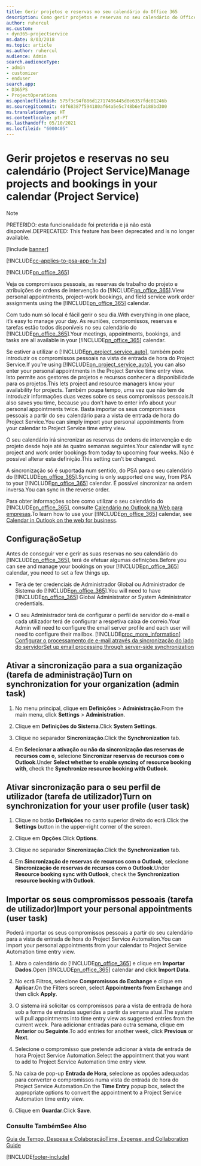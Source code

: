 ```yaml
---
title: Gerir projetos e reservas no seu calendário do Office 365
description: Como gerir projetos e reservas no seu calendário do Office 365
author: ruhercul
ms.custom:
- dyn365-projectservice
ms.date: 8/03/2018
ms.topic: article
ms.author: ruhercul
audience: Admin
search.audienceType:
- admin
- customizer
- enduser
search.app:
- D365PS
- ProjectOperations
ms.openlocfilehash: 575f3c94f886d12717496445d0e6357fdc01246b
ms.sourcegitcommit: 40f68387f594180af64a5e5c748b6efa188bd300
ms.translationtype: HT
ms.contentlocale: pt-PT
ms.lasthandoff: 05/10/2021
ms.locfileid: "6000405"
---
```

# <a name="manage-projects-and-bookings-in-your-calendar-project-service"></a><span data-ttu-id="3bef3-103">Gerir projetos e reservas no seu calendário (Project Service)</span><span class="sxs-lookup"><span data-stu-id="3bef3-103">Manage projects and bookings in your calendar (Project Service)</span></span>

> [!Note]
> <span data-ttu-id="3bef3-104">PRETERIDO: esta funcionalidade foi preterida e já não está disponível.</span><span class="sxs-lookup"><span data-stu-id="3bef3-104">DEPRECATED: This feature has been deprecated and is no longer available.</span></span>

[!include [banner](../includes/psa-now-project-operations.md)]

[!INCLUDE[cc-applies-to-psa-app-1x-2x](../includes/cc-applies-to-psa-app-1x-2x.md)]

[!INCLUDE[pn_office_365](../includes/pn-office-365.md)] 

<span data-ttu-id="3bef3-105">Veja os compromissos pessoais, as reservas de trabalho do projeto e atribuições de ordens de intervenção do [!INCLUDE[pn_office_365](../includes/pn-office-365.md)].</span><span class="sxs-lookup"><span data-stu-id="3bef3-105">View personal appointments, project-work bookings, and field service work order assignments using the [!INCLUDE[pn_office_365](../includes/pn-office-365.md)] calendar.</span></span>  
  
 <span data-ttu-id="3bef3-106">Com tudo num só local é fácil gerir o seu dia.</span><span class="sxs-lookup"><span data-stu-id="3bef3-106">With everything in one place, it’s easy to manage your day.</span></span> <span data-ttu-id="3bef3-107">As reuniões, compromissos, reservas e tarefas estão todos disponíveis no seu calendário do [!INCLUDE[pn_office_365](../includes/pn-office-365.md)].</span><span class="sxs-lookup"><span data-stu-id="3bef3-107">Your meetings, appointments, bookings, and tasks are all available in your [!INCLUDE[pn_office_365](../includes/pn-office-365.md)] calendar.</span></span>  
  
 <span data-ttu-id="3bef3-108">Se estiver a utilizar o [!INCLUDE[pn_project_service_auto](../includes/pn-project-service-auto.md)], também pode introduzir os compromissos pessoais na vista de entrada de hora do Project Service.</span><span class="sxs-lookup"><span data-stu-id="3bef3-108">If you’re using [!INCLUDE[pn_project_service_auto](../includes/pn-project-service-auto.md)], you can also enter your personal appointments in the Project Service time entry view.</span></span> <span data-ttu-id="3bef3-109">Isto permite aos gestores de projetos e recursos conhecer a disponibilidade para os projetos.</span><span class="sxs-lookup"><span data-stu-id="3bef3-109">This lets project and resource managers know your availability for projects.</span></span> <span data-ttu-id="3bef3-110">Também poupa tempo, uma vez que não tem de introduzir informações duas vezes sobre os seus compromissos pessoais.</span><span class="sxs-lookup"><span data-stu-id="3bef3-110">It also saves you time, because you don’t have to enter info about your personal appointments twice.</span></span> <span data-ttu-id="3bef3-111">Basta importar os seus compromissos pessoais a partir do seu calendário para a vista de entrada de hora do Project Service.</span><span class="sxs-lookup"><span data-stu-id="3bef3-111">You can simply import your personal appointments from your calendar to Project Service time entry view.</span></span>  
  
 <span data-ttu-id="3bef3-112">O seu calendário irá sincronizar as reservas de ordens de intervenção e do projeto desde hoje até às quatro semanas seguintes.</span><span class="sxs-lookup"><span data-stu-id="3bef3-112">Your calendar will sync project and work order bookings from today to upcoming four weeks.</span></span> <span data-ttu-id="3bef3-113">Não é possível alterar esta definição.</span><span class="sxs-lookup"><span data-stu-id="3bef3-113">This setting can’t be changed.</span></span>  
  
 <span data-ttu-id="3bef3-114">A sincronização só é suportada num sentido, do PSA para o seu calendário do [!INCLUDE[pn_office_365](../includes/pn-office-365.md)].</span><span class="sxs-lookup"><span data-stu-id="3bef3-114">Syncing is only supported one way, from PSA to your [!INCLUDE[pn_office_365](../includes/pn-office-365.md)] calendar.</span></span> <span data-ttu-id="3bef3-115">É possível sincronizar na ordem inversa.</span><span class="sxs-lookup"><span data-stu-id="3bef3-115">You can sync in the reverse order.</span></span> 
  
 <span data-ttu-id="3bef3-116">Para obter informações sobre como utilizar o seu calendário do [!INCLUDE[pn_office_365](../includes/pn-office-365.md)], consulte [Calendário no Outlook na Web para empresas](https://support.office.com/article/Calendar-in-Outlook-on-the-web-for-business-5219c457-d1fe-4c2f-9032-1a816b88e936).</span><span class="sxs-lookup"><span data-stu-id="3bef3-116">To learn how to use your [!INCLUDE[pn_office_365](../includes/pn-office-365.md)] calendar, see [Calendar in Outlook on the web for business](https://support.office.com/article/Calendar-in-Outlook-on-the-web-for-business-5219c457-d1fe-4c2f-9032-1a816b88e936).</span></span>  
  
## <a name="setup"></a><span data-ttu-id="3bef3-117">Configuração</span><span class="sxs-lookup"><span data-stu-id="3bef3-117">Setup</span></span>  
 <span data-ttu-id="3bef3-118">Antes de conseguir ver e gerir as suas reservas no seu calendário do [!INCLUDE[pn_office_365](../includes/pn-office-365.md)], terá de efetuar algumas definições.</span><span class="sxs-lookup"><span data-stu-id="3bef3-118">Before you can see and manage your bookings on your [!INCLUDE[pn_office_365](../includes/pn-office-365.md)] calendar, you need to set a few things up.</span></span>  
  
- <span data-ttu-id="3bef3-119">Terá de ter credenciais de Administrador Global ou Administrador de Sistema do [!INCLUDE[pn_office_365](../includes/pn-office-365.md)].</span><span class="sxs-lookup"><span data-stu-id="3bef3-119">You will need to have [!INCLUDE[pn_office_365](../includes/pn-office-365.md)] Global Administrator or System Administrator credentials.</span></span>  
  
- <span data-ttu-id="3bef3-120">O seu Administrador terá de configurar o perfil de servidor do e-mail e cada utilizador terá de configurar a respetiva caixa de correio.</span><span class="sxs-lookup"><span data-stu-id="3bef3-120">Your Admin will need to configure the email server profile and each user will need to configure their mailbox.</span></span> [!INCLUDE[proc_more_information](../includes/proc-more-information.md)] <span data-ttu-id="3bef3-121">[Configurar o processamento de e-mail através da sincronização do lado do servidor](/dynamics365/customerengagement/on-premises/admin/set-up-server-side-synchronization-of-email-appointments-contacts-and-tasks)</span><span class="sxs-lookup"><span data-stu-id="3bef3-121">[Set up email processing through server-side synchronization](/dynamics365/customerengagement/on-premises/admin/set-up-server-side-synchronization-of-email-appointments-contacts-and-tasks)</span></span>  
  
## <a name="turn-on-synchronization-for-your-organization-admin-task"></a><span data-ttu-id="3bef3-122">Ativar a sincronização para a sua organização (tarefa de administração)</span><span class="sxs-lookup"><span data-stu-id="3bef3-122">Turn on synchronization for your organization (admin task)</span></span>  
  
1.  <span data-ttu-id="3bef3-123">No menu principal, clique em **Definições** > **Administração**.</span><span class="sxs-lookup"><span data-stu-id="3bef3-123">From the main menu, click **Settings** > **Administration**.</span></span>  
  
2.  <span data-ttu-id="3bef3-124">Clique em **Definições do Sistema**.</span><span class="sxs-lookup"><span data-stu-id="3bef3-124">Click **System Settings**.</span></span>  
  
3.  <span data-ttu-id="3bef3-125">Clique no separador **Sincronização**.</span><span class="sxs-lookup"><span data-stu-id="3bef3-125">Click the **Synchronization** tab.</span></span>  
  
4.  <span data-ttu-id="3bef3-126">Em **Selecionar a ativação ou não da sincronização das reservas de recursos com o**, selecione **Sincronizar reservas de recursos com o Outlook**.</span><span class="sxs-lookup"><span data-stu-id="3bef3-126">Under **Select whether to enable syncing of resource booking with**, check the **Synchronize resource booking with Outlook**.</span></span>  
  
## <a name="turn-on-synchronization-for-your-user-profile-user-task"></a><span data-ttu-id="3bef3-127">Ativar sincronização para o seu perfil de utilizador (tarefa de utilizador)</span><span class="sxs-lookup"><span data-stu-id="3bef3-127">Turn on synchronization for your user profile (user task)</span></span>  
  
1.  <span data-ttu-id="3bef3-128">Clique no botão **Definições** no canto superior direito do ecrã.</span><span class="sxs-lookup"><span data-stu-id="3bef3-128">Click the **Settings** button in the upper-right corner of the screen.</span></span>  
  
2.  <span data-ttu-id="3bef3-129">Clique em **Opções**.</span><span class="sxs-lookup"><span data-stu-id="3bef3-129">Click **Options**.</span></span>  
  
3.  <span data-ttu-id="3bef3-130">Clique no separador **Sincronização**.</span><span class="sxs-lookup"><span data-stu-id="3bef3-130">Click the **Synchronization** tab.</span></span>  
  
4.  <span data-ttu-id="3bef3-131">Em **Sincronização de reservas de recursos com o Outlook**, selecione **Sincronização de reservas de recursos com o Outlook**.</span><span class="sxs-lookup"><span data-stu-id="3bef3-131">Under **Resource booking sync with Outlook**, check the **Synchronization resource booking with Outlook**.</span></span>  
  
## <a name="import-your-personal-appointments-user-task"></a><span data-ttu-id="3bef3-132">Importar os seus compromissos pessoais (tarefa de utilizador)</span><span class="sxs-lookup"><span data-stu-id="3bef3-132">Import your personal appointments (user task)</span></span>  
 <span data-ttu-id="3bef3-133">Poderá importar os seus compromissos pessoais a partir do seu calendário para a vista de entrada de hora do Project Service Automation.</span><span class="sxs-lookup"><span data-stu-id="3bef3-133">You can import your personal appointments from your calendar to Project Service Automation time entry view.</span></span>  
  
1. <span data-ttu-id="3bef3-134">Abra o calendário do [!INCLUDE[pn_office_365](../includes/pn-office-365.md)] e clique em **Importar Dados**.</span><span class="sxs-lookup"><span data-stu-id="3bef3-134">Open [!INCLUDE[pn_office_365](../includes/pn-office-365.md)] calendar and click **Import Data**.</span></span>  
  
2. <span data-ttu-id="3bef3-135">No ecrã Filtros, selecione **Compromissos do Exchange** e clique em **Aplicar**.</span><span class="sxs-lookup"><span data-stu-id="3bef3-135">On the Filters screen, select **Appointments from Exchange** and then click **Apply**.</span></span>  
  
3. <span data-ttu-id="3bef3-136">O sistema irá solicitar os compromissos para a vista de entrada de hora sob a forma de entradas sugeridas a partir da semana atual.</span><span class="sxs-lookup"><span data-stu-id="3bef3-136">The system will pull appointments into time entry view as suggested entries from the current week.</span></span> <span data-ttu-id="3bef3-137">Para adicionar entradas para outra semana, clique em **Anterior** ou **Seguinte**.</span><span class="sxs-lookup"><span data-stu-id="3bef3-137">To add entries for another week, click **Previous** or **Next**.</span></span>  
  
4. <span data-ttu-id="3bef3-138">Selecione o compromisso que pretende adicionar à vista de entrada de hora Project Service Automation.</span><span class="sxs-lookup"><span data-stu-id="3bef3-138">Select the appointment that you want to add to Project Service Automation time entry view.</span></span>  
  
5. <span data-ttu-id="3bef3-139">Na caixa de pop-up **Entrada de Hora**, selecione as opções adequadas para converter o compromissos numa vista de entrada de hora do Project Service Automation.</span><span class="sxs-lookup"><span data-stu-id="3bef3-139">On the **Time Entry** popup box, select the appropriate options to convert the appointment to a Project Service Automation time entry view.</span></span>  
  
6. <span data-ttu-id="3bef3-140">Clique em **Guardar**.</span><span class="sxs-lookup"><span data-stu-id="3bef3-140">Click **Save**.</span></span>  
  
### <a name="see-also"></a><span data-ttu-id="3bef3-141">Consulte Também</span><span class="sxs-lookup"><span data-stu-id="3bef3-141">See Also</span></span>  
 [<span data-ttu-id="3bef3-142">Guia de Tempo, Despesa e Colaboração</span><span class="sxs-lookup"><span data-stu-id="3bef3-142">Time, Expense, and Collaboration Guide</span></span>](../psa/time-expense-collaboration-guide.md)


[!INCLUDE[footer-include](../includes/footer-banner.md)]